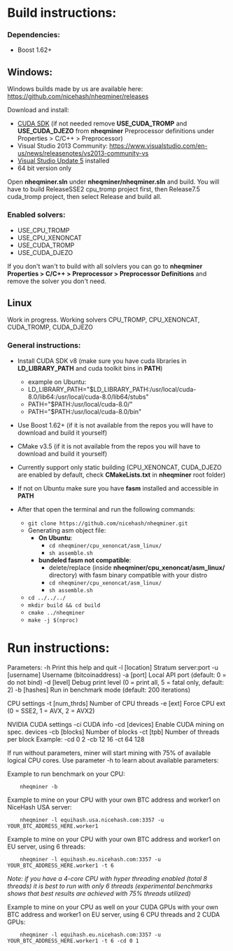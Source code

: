 # Build instructions:

### Dependencies:
  - Boost 1.62+

## Windows:

Windows builds made by us are available here: https://github.com/nicehash/nheqminer/releases

Download and install:
- [CUDA SDK](https://developer.nvidia.com/cuda-downloads) (if not needed remove **USE_CUDA_TROMP** and **USE_CUDA_DJEZO** from **nheqminer** Preprocessor definitions under Properties > C/C++ > Preprocessor)
- Visual Studio 2013 Community: https://www.visualstudio.com/en-us/news/releasenotes/vs2013-community-vs
- [Visual Studio Update 5](https://www.microsoft.com/en-us/download/details.aspx?id=48129) installed
- 64 bit version only

Open **nheqminer.sln** under **nheqminer/nheqminer.sln** and build. You will have to build ReleaseSSE2 cpu_tromp project first, then Release7.5 cuda_tromp project, then select Release and build all.

### Enabled solvers: 
  - USE_CPU_TROMP
  - USE_CPU_XENONCAT
  - USE_CUDA_TROMP
  - USE_CUDA_DJEZO

If you don't wan't to build with all solvlers you can go to **nheqminer Properties > C/C++ > Preprocessor > Preprocessor Definitions** and remove the solver you don't need.

## Linux
Work in progress.
Working solvers CPU_TROMP, CPU_XENONCAT, CUDA_TROMP, CUDA_DJEZO

### General instructions:
  - Install CUDA SDK v8 (make sure you have cuda libraries in **LD_LIBRARY_PATH** and cuda toolkit bins in **PATH**)
    - example on Ubuntu:
    - LD_LIBRARY_PATH="$LD_LIBRARY_PATH:/usr/local/cuda-8.0/lib64:/usr/local/cuda-8.0/lib64/stubs"
    - PATH="$PATH:/usr/local/cuda-8.0/"
    - PATH="$PATH:/usr/local/cuda-8.0/bin"

  - Use Boost 1.62+ (if it is not available from the repos you will have to download and build it yourself)
  - CMake v3.5 (if it is not available from the repos you will have to download and build it yourself)
  - Currently support only static building (CPU_XENONCAT, CUDA_DJEZO are enabled by default, check **CMakeLists.txt** in **nheqminer** root folder)
  - If not on Ubuntu make sure you have **fasm** installed and accessible in **PATH**
  - After that open the terminal and run the following commands:
    - `git clone https://github.com/nicehash/nheqminer.git`
    - Generating asm object file:
      - **On Ubuntu**:
        - `cd nheqminer/cpu_xenoncat/asm_linux/`
        - `sh assemble.sh`
      - **bundeled fasm not compatible**:
        - delete/replace (inside **nheqminer/cpu_xenoncat/asm_linux/** directory) with fasm binary compatible with your distro
        - `cd nheqminer/cpu_xenoncat/asm_linux/`
        - `sh assemble.sh`
    - `cd ../../../`
    - `mkdir build && cd build`
    - `cmake ../nheqminer`
    - `make -j $(nproc)`
    
# Run instructions:

Parameters: 
	-h		Print this help and quit
	-l [location]	Stratum server:port
	-u [username]	Username (bitcoinaddress)
	-a [port]	Local API port (default: 0 = do not bind)
	-d [level]	Debug print level (0 = print all, 5 = fatal only, default: 2)
	-b [hashes]	Run in benchmark mode (default: 200 iterations)

CPU settings
	-t [num_thrds]	Number of CPU threads
	-e [ext]	Force CPU ext (0 = SSE2, 1 = AVX, 2 = AVX2)

NVIDIA CUDA settings
	-ci		CUDA info
	-cd [devices]	Enable CUDA mining on spec. devices
	-cb [blocks]	Number of blocks
	-ct [tpb]	Number of threads per block
Example: -cd 0 2 -cb 12 16 -ct 64 128

If run without parameters, miner will start mining with 75% of available logical CPU cores. Use parameter -h to learn about available parameters:

Example to run benchmark on your CPU:

        nheqminer -b
        
Example to mine on your CPU with your own BTC address and worker1 on NiceHash USA server:

        nheqminer -l equihash.usa.nicehash.com:3357 -u YOUR_BTC_ADDRESS_HERE.worker1

Example to mine on your CPU with your own BTC address and worker1 on EU server, using 6 threads:

        nheqminer -l equihash.eu.nicehash.com:3357 -u YOUR_BTC_ADDRESS_HERE.worker1 -t 6

<i>Note: if you have a 4-core CPU with hyper threading enabled (total 8 threads) it is best to run with only 6 threads (experimental benchmarks shows that best results are achieved with 75% threads utilized)</i>

Example to mine on your CPU as well on your CUDA GPUs with your own BTC address and worker1 on EU server, using 6 CPU threads and 2 CUDA GPUs:

        nheqminer -l equihash.eu.nicehash.com:3357 -u YOUR_BTC_ADDRESS_HERE.worker1 -t 6 -cd 0 1
